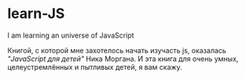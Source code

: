 # learn-JS
I am learning an universe of JavaScript


Книгой, с которой мне захотелось начать изучасть js, оказалась *"JavaScript для детей"* Ника Моргана. И эта книга для очень умных, целеустремлённых и пытливых детей, я вам скажу.
